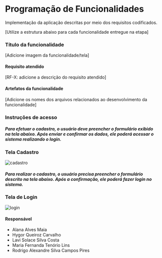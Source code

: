 # Programação de Funcionalidades

Implementação da aplicação descritas por meio dos requisitos codificados. 

[Utilize a estrutura abaixo para cada funcionalidade entregue na etapa]

### Título da funcionalidade

[Adicione imagem da funcionalidade/tela]


#### Requisito atendido

[RF-X: adicione a descrição do requisito atendido]


#### Artefatos da funcionalidade

[Adicione os nomes dos arquivos relacionados ao desenvolvimento da funcionalidade]

### Instruções de acesso

##### Para efetuar o cadastro, o usuário deve preencher o formulário exibido na tela abaixo. Após enviar e confirmar os dados, ele poderá acessar o sistema realizando o login.

### Tela Cadastro

<img title="cadastro" src="https://i.imgur.com/Sha7E53.png">

##### Para realizar o cadastro, o usuário precisa preencher o formulário descrito na tela abaixo. Após a confirmação, ele poderá fazer login no sistema.

### Tela de Login

<img title="login" src="https://i.imgur.com/LTdNfGm.png">



#### Responsável

* Alana Alves Maia
* Hygor Queiroz Carvalho
* Lavi Solace Silva Costa
* Maria Fernanda Tenório Lins
* Rodrigo Alexandre Silva Campos Pires

